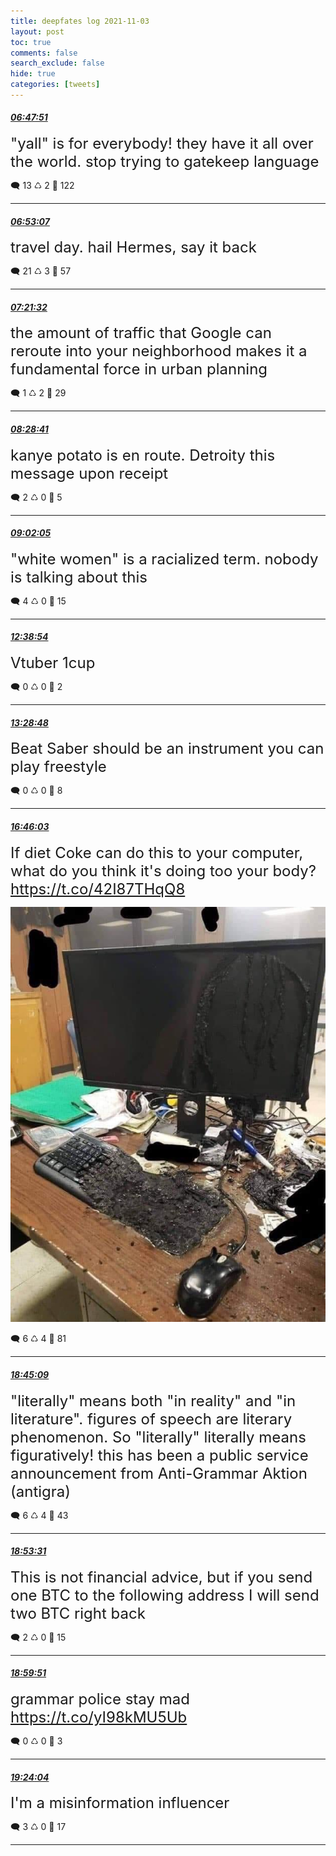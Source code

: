 ```yaml
---
title: deepfates log 2021-11-03
layout: post
toc: true
comments: false
search_exclude: false
hide: true
categories: [tweets]
---
```



#### <a href = "https://twitter.com/deepfates/status/1455879397513310216">*06:47:51*</a>

<font size="5">"yall" is for everybody! they have it all over the world. stop trying to gatekeep language</font>



🗨️ 13 ♺ 2 🤍  122   

---
    
#### <a href = "https://twitter.com/deepfates/status/1455880719406968832">*06:53:07*</a>

<font size="5">travel day. hail Hermes, say it back</font>



🗨️ 21 ♺ 3 🤍  57   

---
    
#### <a href = "https://twitter.com/deepfates/status/1455887872255475714">*07:21:32*</a>

<font size="5">the amount of traffic that Google can reroute into your neighborhood makes it a fundamental force in urban planning</font>



🗨️ 1 ♺ 2 🤍  29   

---
    
#### <a href = "https://twitter.com/deepfates/status/1455904770099658759">*08:28:41*</a>

<font size="5">kanye potato is en route. Detroity this message upon receipt</font>



🗨️ 2 ♺ 0 🤍  5   

---
    
#### <a href = "https://twitter.com/deepfates/status/1455913175078084609">*09:02:05*</a>

<font size="5">"white women" is a racialized term. nobody is talking about this</font>



🗨️ 4 ♺ 0 🤍  15   

---
    
#### <a href = "https://twitter.com/deepfates/status/1455967738350952450">*12:38:54*</a>

<font size="5">Vtuber 1cup</font>



🗨️ 0 ♺ 0 🤍  2   

---
    
#### <a href = "https://twitter.com/deepfates/status/1455980298378924038">*13:28:48*</a>

<font size="5">Beat Saber should be an instrument you can play freestyle</font>



🗨️ 0 ♺ 0 🤍  8   

---
    
#### <a href = "https://twitter.com/deepfates/status/1456029937639510020">*16:46:03*</a>

<font size="5">If diet Coke can do this to your computer, what do you think it's doing too your body?  https://t.co/42I87THqQ8</font>

![image from twitter](/images/from_twitter/FDTbgmEVEAElRu7.jpg)


🗨️ 6 ♺ 4 🤍  81   

---
    
#### <a href = "https://twitter.com/deepfates/status/1456059908940615681">*18:45:09*</a>

<font size="5">"literally" means both "in reality" and "in literature". figures of speech are literary phenomenon. So "literally" literally means figuratively!  this has been a public service announcement from Anti-Grammar Aktion (antigra)</font>



🗨️ 6 ♺ 4 🤍  43   

---
    
#### <a href = "https://twitter.com/deepfates/status/1456062016179916803">*18:53:31*</a>

<font size="5">This is not financial advice, but if you send one BTC to the following address I will send two BTC right back</font>



🗨️ 2 ♺ 0 🤍  15   

---
    
#### <a href = "https://twitter.com/deepfates/status/1456063608476012551">*18:59:51*</a>

<font size="5">grammar police stay mad   https://t.co/yI98kMU5Ub</font>



🗨️ 0 ♺ 0 🤍  3   

---
    
#### <a href = "https://twitter.com/deepfates/status/1456069704183910400">*19:24:04*</a>

<font size="5">I'm a misinformation influencer</font>



🗨️ 3 ♺ 0 🤍  17   

---
    
            
